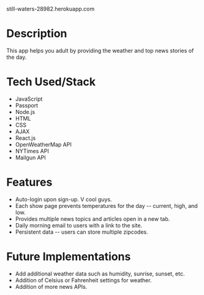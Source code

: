 still-waters-28982.herokuapp.com

# Description

This app helps you adult by providing the weather and top news stories of the day.

# Tech Used/Stack

* JavaScript
* Passport
* Node.js
* HTML
* CSS
* AJAX
* React.js
* OpenWeatherMap API
* NYTimes API
* Mailgun API

# Features

* Auto-login upon sign-up. V cool guys.
* Each show page prevents temperatures for the day -- current, high, and low.
* Provides multiple news topics and articles open in a new tab.
* Daily morning email to users with a link to the site.
* Persistent data -- users can store multiple zipcodes.

# Future Implementations

* Add additional weather data such as humidity, sunrise, sunset, etc.
* Addition of Celsius or Fahrenheit settings for weather.
* Addition of more news APIs.